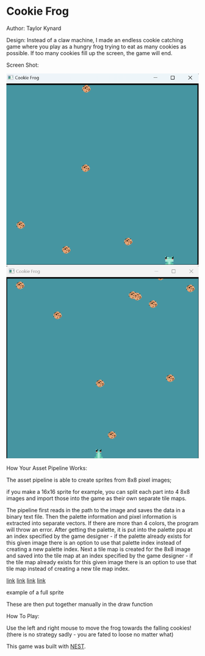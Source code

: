 # Cookie Frog

Author: Taylor Kynard

Design: Instead of a claw machine, I made an endless cookie catching game where you play as a hungry frog trying to eat as many cookies as possible. If too many cookies fill up the screen, the game will end.

Screen Shot:

![Screen Shot](cookiefrog.png)
![Screen Shot](cookiefrog2.png)

How Your Asset Pipeline Works:

The asset pipeline is able to create sprites from 8x8 pixel images;

if you make a 16x16 sprite for example, you can split each part into 4 8x8 images and import those into the game as their own separate tile maps.

The pipeline first reads in the path to the image and saves the data in a binary text file. Then the palette information and pixel information is extracted into separate vectors. If there are more than 4 colors, the program will throw an error. After getting the palette, it is put into the palette ppu at an index specified by the game designer - if the palette already exists for this given image there is an option to use that palette index instead of creating a new palette index. Next a tile map is created for the 8x8 image and saved into the tile map at an index specified by the game designer - if the tile map already exists for this given image there is an option to use that tile map instead of creating a new tile map index.


[link](dist/frogs/greenFrogBR.png)
[link](dist/frogs/greenFrogBL.png)
[link](dist/frogs/greenFrogTR.png)
[link](dist/frogs/greenFrogTL.png)

example of a full sprite

These are then put together manually in the draw function

How To Play:

Use the left and right mouse to move the frog towards the falling cookies!
(there is no strategy sadly - you are fated to loose no matter what)

This game was built with [NEST](NEST.md).

